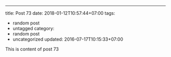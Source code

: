 ---
title: Post 73
date: 2018-01-12T10:57:44+07:00
tags:
  - random post
  - untagged
category:
  - random post
  - uncategorized
updated: 2016-07-17T10:15:33+07:00

This is content of post 73